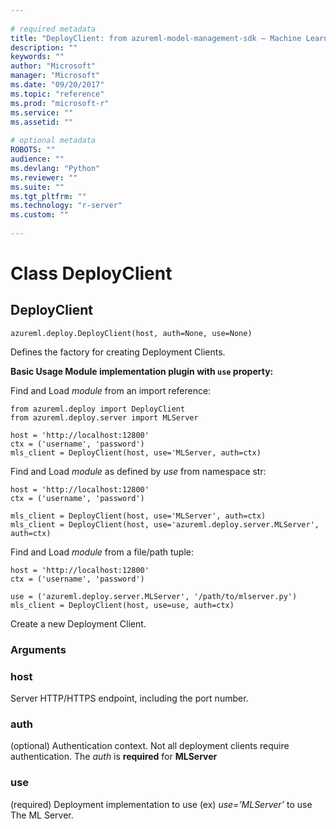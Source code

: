 ```yaml
--- 
 
# required metadata 
title: "DeployClient: from azureml-model-management-sdk – Machine Learning Server " 
description: "" 
keywords: "" 
author: "Microsoft" 
manager: "Microsoft" 
ms.date: "09/20/2017" 
ms.topic: "reference" 
ms.prod: "microsoft-r" 
ms.service: "" 
ms.assetid: "" 
 
# optional metadata 
ROBOTS: "" 
audience: "" 
ms.devlang: "Python" 
ms.reviewer: "" 
ms.suite: "" 
ms.tgt_pltfrm: "" 
ms.technology: "r-server" 
ms.custom: "" 
 
---
```


# Class DeployClient


## DeployClient



```
azureml.deploy.DeployClient(host, auth=None, use=None)
```




Defines the factory for creating Deployment Clients.

**Basic Usage Module implementation plugin with `use` property:**

Find and Load *module* from an import reference:



```
from azureml.deploy import DeployClient
from azureml.deploy.server import MLServer

host = 'http://localhost:12800'
ctx = ('username', 'password')
mls_client = DeployClient(host, use='MLServer, auth=ctx)
```


Find and Load *module* as defined by *use* from namespace str:



```
host = 'http://localhost:12800'
ctx = ('username', 'password')

mls_client = DeployClient(host, use='MLServer', auth=ctx)
mls_client = DeployClient(host, use='azureml.deploy.server.MLServer',
auth=ctx)
```


Find and Load *module* from a file/path tuple:



```
host = 'http://localhost:12800'
ctx = ('username', 'password')

use = ('azureml.deploy.server.MLServer', '/path/to/mlserver.py')
mls_client = DeployClient(host, use=use, auth=ctx)
```


Create a new Deployment Client.


### Arguments


### host

Server HTTP/HTTPS endpoint, including the port number.


### auth

(optional) Authentication context. Not all deployment
clients require authentication. The *auth* is  **required** for
**MLServer**


### use

(required) Deployment implementation to use (ex)
*use=’MLServer’* to use The ML Server.
